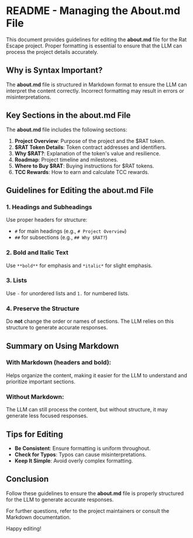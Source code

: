 # README - Managing the About.md File

This document provides guidelines for editing the **about.md** file for the Rat Escape project. Proper formatting is essential to ensure that the LLM can process the project details accurately.

## Why is Syntax Important?

The **about.md** file is structured in Markdown format to ensure the LLM can interpret the content correctly. Incorrect formatting may result in errors or misinterpretations.

## Key Sections in the about.md File

The **about.md** file includes the following sections:
1. **Project Overview**: Purpose of the project and the $RAT token.
2. **$RAT Token Details**: Token contract addresses and identifiers.
3. **Why $RAT?**: Explanation of the token's value and resilience.
4. **Roadmap**: Project timeline and milestones.
5. **Where to Buy $RAT**: Buying instructions for $RAT tokens.
6. **TCC Rewards**: How to earn and calculate TCC rewards.

## Guidelines for Editing the about.md File

### 1. **Headings and Subheadings**

Use proper headers for structure:
- `#` for main headings (e.g., `# Project Overview`)
- `##` for subsections (e.g., `## Why $RAT?`)

### 2. **Bold and Italic Text**

Use `**bold**` for emphasis and `*italic*` for slight emphasis.

### 3. **Lists**

Use `-` for unordered lists and `1.` for numbered lists.

### 4. **Preserve the Structure**

Do **not** change the order or names of sections. The LLM relies on this structure to generate accurate responses.

## Summary on Using Markdown

### **With Markdown (headers and bold)**:
Helps organize the content, making it easier for the LLM to understand and prioritize important sections.

### **Without Markdown**:
The LLM can still process the content, but without structure, it may generate less focused responses.

## Tips for Editing

- **Be Consistent**: Ensure formatting is uniform throughout.
- **Check for Typos**: Typos can cause misinterpretations.
- **Keep It Simple**: Avoid overly complex formatting.

## Conclusion

Follow these guidelines to ensure the **about.md** file is properly structured for the LLM to generate accurate responses.

For further questions, refer to the project maintainers or consult the Markdown documentation.

Happy editing!
